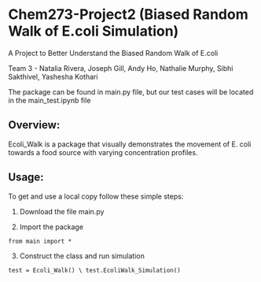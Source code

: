 Chem273-Project2 (Biased Random Walk of E.coli Simulation)
=================================
A Project to Better Understand the Biased Random Walk of E.coli

Team 3 - Natalia Rivera, Joseph Gill, Andy Ho, Nathalie Murphy, Sibhi Sakthivel, Yashesha Kothari

The package can be found in main.py file, but our test cases will be located in the main_test.ipynb file

Overview:
---------
Ecoli_Walk is a package that visually demonstrates the movement of E. coli towards a food source with varying concentration profiles.

Usage:
-------------
To get and use a local copy follow these simple steps:

1. Download the file main.py

2. Import the package

`from main import *`

3. Construct the class and run simulation

`test = Ecoli_Walk() \
 test.EcoliWalk_Simulation()`
